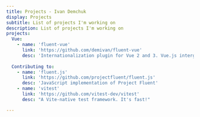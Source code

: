 ```yaml
---
title: Projects - Ivan Demchuk
display: Projects
subtitle: List of projects I'm working on
description: List of projects I'm working on
projects:
  Vue:
    - name: 'fluent-vue'
      link: 'https://github.com/demivan/fluent-vue'
      desc: 'Internationalization plugin for Vue 2 and 3. Vue.js intergration of fluent.js'
  
  Contributing to:
    - name: 'fluent.js'
      link: 'https://github.com/projectfluent/fluent.js'
      desc: 'JavaScript implementation of Project Fluent'
    - name: 'vitest'
      link: 'https://github.com/vitest-dev/vitest'
      desc: "A Vite-native test framework. It's fast!"

---
```


<ListProjects :projects="frontmatter.projects"/>

<StarsRanking/>
